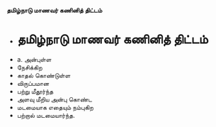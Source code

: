 **தமிழ்நாடு மாணவர் கணினித் திட்டம்**
- # தமிழ்நாடு மாணவர் கணினித் திட்டம்
- a. அன்புள்ள
- நேசிக்கிற
- காதல் கொண்டுள்ள
-  விருப்பமான
- பற்று மீதூர்ந்த
- அளவு மீறிய அன்பு கொண்ட
- மடமையாக எதையும் நம்புகிற
- பற்றால் மடமையார்ந்த.


